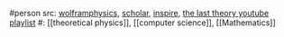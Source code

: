 #person 
src: [wolframphysics](https://www.wolframphysics.org/people/jonathan-gorard/), [scholar](https://scholar.google.co.uk/citations?user=ItG_Nz0AAAAJ&hl=en), [inspire](https://inspirehep.net/authors/1946100), [the last theory youtube playlist](https://www.youtube.com/playlist?list=PLVwcxwu8hWKnRQLPvKyvn7L206vTY6jt2) 
#: [[theoretical physics]], [[computer science]], [[Mathematics]] 

